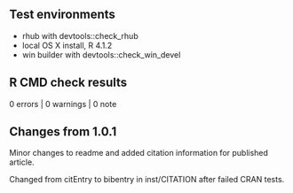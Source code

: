 ## Test environments

* rhub with devtools::check_rhub
* local OS X install, R 4.1.2
* win builder with devtools::check_win_devel

## R CMD check results

0 errors | 0 warnings | 0 note

## Changes from 1.0.1

Minor changes to readme and added citation information for published article.

Changed from citEntry to bibentry in inst/CITATION after failed CRAN tests.
